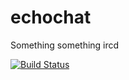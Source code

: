 echochat
========

Something something ircd

[![Build Status](https://travis-ci.org/blasphemy/echochat.svg?branch=master)](https://travis-ci.org/blasphemy/echochat)
